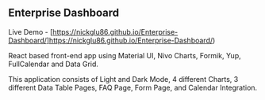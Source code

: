 ##  Enterprise Dashboard

Live Demo - [https://nickglu86.github.io/Enterprise-Dashboard/]https://nickglu86.github.io/Enterprise-Dashboard/)

React based front-end app using Material UI, Nivo Charts, Formik, Yup, FullCalendar and Data Grid.

This application consists of Light and Dark Mode, 4 different Charts, 3 different Data Table Pages, FAQ Page, Form Page, and Calendar Integration.